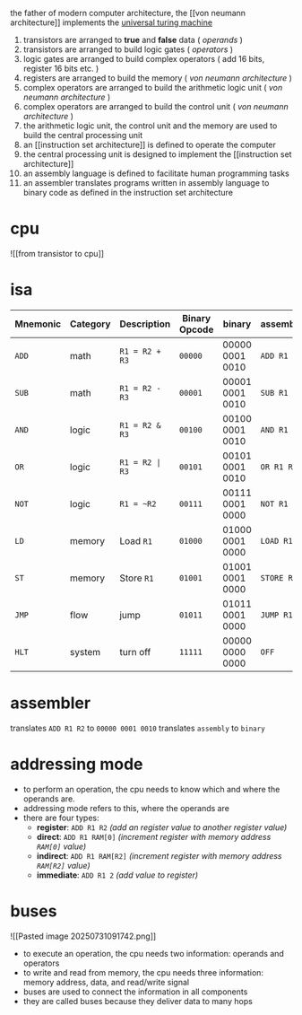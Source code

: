  the father of modern computer architecture, the [[von neumann architecture]] implements the [universal turing machine](https://en.wikipedia.org/wiki/Universal_Turing_machine)

1. transistors are arranged to **true** and **false** data ( *operands* )
2. transistors are arranged to build logic gates ( *operators* )
3. logic gates are arranged to build complex operators ( add 16 bits, register 16 bits etc. )
4. registers are arranged to build the memory ( *von neumann architecture* )
5. complex operators are arranged to build the arithmetic logic unit ( *von neumann architecture* )
6. complex operators are arranged to build the control unit ( *von neumann architecture* )
7. the arithmetic logic unit, the control unit and the memory are used to build the central processing unit
8. an [[instruction set architecture]] is defined to operate the computer
9. the central processing unit is designed to implement the [[instruction set architecture]]
10. an assembly language is defined to facilitate human programming tasks
11. an assembler translates programs written in assembly language to binary code as defined in the instruction set architecture

# cpu
![[from transistor to cpu]]
# isa

| **Mnemonic** | **Category** | **Description** | **Binary Opcode** | binary          | assembly    |
| ------------ | ------------ | --------------- | ----------------- | --------------- | ----------- |
| `ADD`        | math         | `R1 = R2 + R3`  | `00000`           | 00000 0001 0010 | `ADD R1 R2` |
| `SUB`        | math         | `R1 = R2 - R3`  | `00001`           | 00001 0001 0010 | `SUB R1 R2` |
| `AND`        | logic        | `R1 = R2 & R3`  | `00100`           | 00100 0001 0010 | `AND R1 R2` |
| `OR`         | logic        | `R1 = R2 \| R3` | `00101`           | 00101 0001 0010 | `OR R1 R2`  |
| `NOT`        | logic        | `R1 = ~R2`      | `00111`           | 00111 0001 0000 | `NOT R1`    |
| `LD`         | memory       | Load `R1`       | `01000`           | 01000 0001 0000 | `LOAD R1`   |
| `ST`         | memory       | Store `R1`      | `01001`           | 01001 0001 0000 | `STORE R1`  |
| `JMP`        | flow         | jump            | `01011`           | 01011 0001 0000 | `JUMP R1`   |
| `HLT`        | system       | turn off        | `11111`           | 00000 0000 0000 | `OFF`       |
# assembler
translates `ADD R1 R2` to `00000 0001 0010`
translates `assembly` to `binary`

# addressing mode
- to perform an operation, the cpu needs to know which and where the operands are.
- addressing mode refers to this, where the operands are
- there are four types:
	- **register**: `ADD R1 R2` *(add an register value to another register value)*
	- **direct**: `ADD R1 RAM[0]` *(increment register with memory address `RAM[0]` value)*
	- **indirect**: `ADD R1 RAM[R2]` *(increment register with memory address `RAM[R2]` value)*
	- **immediate**: `ADD R1 2` *(add value to register)*
# buses
![[Pasted image 20250731091742.png]]
- to execute an operation, the cpu needs two information: operands and operators
- to write and read from memory, the cpu needs three information: memory address, data, and read/write signal
- buses are used to connect the information in all components
- they are called buses because they deliver data to many hops